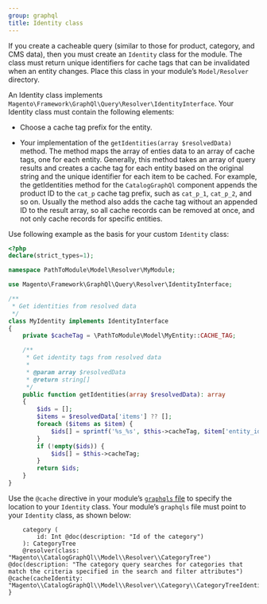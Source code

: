 ```yaml
---
group: graphql
title: Identity class
---
```


If you create a cacheable query (similar to those for product, category, and CMS data), then you must create an `Identity` class for the module. The class must return unique identifiers for cache tags that can be invalidated when an entity changes. Place this class in your module’s `Model/Resolver` directory.

An Identity class implements `Magento\Framework\GraphQl\Query\Resolver\IdentityInterface`. Your Identity class must contain the following elements:

*  Choose a cache tag prefix for the entity.

*  Your implementation of the `getIdentities(array $resolvedData)` method. The method maps the array of enties data to an array of cache tags, one for each entity.
Generally, this method takes an array of query results and creates a cache tag for each entity based on the original string and the unique identifier for each item to be cached. For example, the getIdentities method for the `CatalogGraphQl` component appends the product ID to the `cat_p` cache tag prefix, such as `cat_p_1`, `cat_p_2`, and so on.
Usually the method also adds the cache tag without an appended ID to the result array, so all cache records can be removed at once, and not only cache records for specific entities.

Use following example as the basis for your custom `Identity` class:

```php
<?php
declare(strict_types=1);

namespace PathToModule\Model\Resolver\MyModule;

use Magento\Framework\GraphQl\Query\Resolver\IdentityInterface;

/**
 * Get identities from resolved data
 */
class MyIdentity implements IdentityInterface
{
    private $cacheTag = \PathToModule\Model\MyEntity::CACHE_TAG;

    /**
     * Get identity tags from resolved data
     *
     * @param array $resolvedData
     * @return string[]
     */
    public function getIdentities(array $resolvedData): array
    {
        $ids = [];
        $items = $resolvedData['items'] ?? [];
        foreach ($items as $item) {
            $ids[] = sprintf('%s_%s', $this->cacheTag, $item['entity_id']);
        }
        if (!empty($ids)) {
            $ids[] = $this->cacheTag;
        }
        return $ids;
    }
}
```

Use the `@cache` directive in your module’s [`graphqls` file]({{page.baseurl}}/graphql/develop/create-graphqls-file.html) to specify the location to your `Identity` class. Your module’s `graphqls` file must point to your `Identity` class, as shown below:

```text
    category (
        id: Int @doc(description: "Id of the category")
    ): CategoryTree
    @resolver(class: "Magento\\CatalogGraphQl\\Model\\Resolver\\CategoryTree") @doc(description: "The category query searches for categories that match the criteria specified in the search and filter attributes") @cache(cacheIdentity: "Magento\\CatalogGraphQl\\Model\\Resolver\\Category\\CategoryTreeIdentity")
}
```
